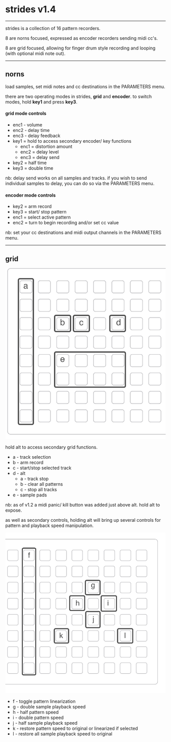 

# strides v1.4

---

strides is a collection of 16 pattern recorders.

8 are norns focused, expressed as encoder recorders sending midi cc's.

8 are grid focused, allowing for finger drum style recording and looping (with optional midi note out).

---

## norns

load samples, set midi notes and cc destinations in the PARAMETERS menu.


there are two operating modes in strides, **grid** and **encoder**.
to switch modes, hold **key1** and press **key3**.


#### grid mode controls

- enc1 - volume
- enc2 - delay time
- enc3 - delay feedback
- key1 = hold to access secondary encoder/ key functions
	* enc1 = distortion amount
	* enc2 = delay level
	* enc3 = delay send
- key2 = half time
- key3 = double time

nb: delay send works on all samples and tracks. if you wish to send individual samples to delay, you can do so via the PARAMETERS menu.

#### encoder mode controls

- key2 = arm record
- key3 = start/ stop pattern
- enc1 = select active pattern
- enc2 = turn to begin recording and/or set cc value

nb: set your cc destinations and midi output channels in the PARAMETERS menu.

---

## grid

![](assets/strides-grid1.png)

hold alt to access secondary grid functions.

- a - track selection
- b - arm record
- c - start/stop selected track
- d - alt
	* a - track stop
	* b - clear all patterns
	* c - stop all tracks
- e - sample pads



nb: as of v1.2 a midi panic/ kill button was added just above alt. hold alt to expose.

as well as secondary controls, holding alt will bring up several controls for pattern and playback speed manipulation.

![](assets/strides-grid2.png)

- f - toggle pattern linearization
- g - double sample playback speed
- h - half pattern speed
- i - double pattern speed
- j - half sample playback speed
- k - restore pattern speed to original or linearized if selected
- l - restore all sample playback speed to original

